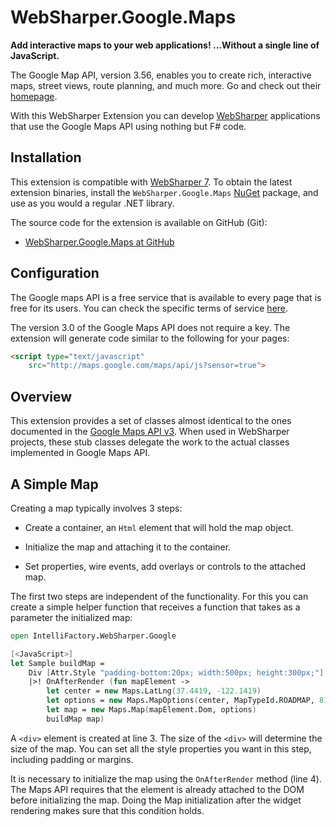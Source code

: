 # WebSharper.Google.Maps

**Add interactive maps to your web applications! ...Without a single
line of JavaScript.**

The Google Map API, version 3.56, enables you to create rich,
interactive maps, street views, route planning, and much more.  Go and
check out their [homepage][gmaps].

With this WebSharper Extension you can develop
[WebSharper](http://websharper.com) applications that use the Google
Maps API using nothing but F# code.

[gmaps]: https://developers.google.com/maps/documentation/javascript

## Installation

This extension is compatible with [WebSharper
7](http://websharper.com).  To obtain the latest extension binaries,
install the `WebSharper.Google.Maps` [NuGet](http://nuget.org)
package, and use as you would a regular .NET library.

The source code for the extension is available on GitHub (Git):

* [WebSharper.Google.Maps at GitHub](https://github.com/dotnet-websharper/google.maps)

## Configuration

The Google maps API is a free service that is available to every page
that is free for its users. You can check the specific terms of
service [here][terms].

The version 3.0 of the Google Maps API does not require a key. The
extension will generate code similar to the following for your pages:

```html
<script type="text/javascript"
    src="http://maps.google.com/maps/api/js?sensor=true">
```

[terms]: https://cloud.google.com/maps-platform/terms

## Overview

This extension provides a set of classes almost identical to the ones
documented in the [Google Maps API v3][gmap-api].  When used in
WebSharper projects, these stub classes delegate the work to the
actual classes implemented in Google Maps API.

[gmap-api]: https://developers.google.com/maps/documentation/javascript/reference

## A Simple Map

Creating a map typically involves 3 steps:

  * Create a container, an `Html` element that will hold the map
    object.

  * Initialize the map and attaching it to the container.

  * Set properties, wire events, add overlays or controls to the
    attached map.

The first two steps are independent of the functionality.  For this
you can create a simple helper function that receives a function that
takes as a parameter the initialized map:

```fsharp
open IntelliFactory.WebSharper.Google

[<JavaScript>]
let Sample buildMap =
    Div [Attr.Style "padding-bottom:20px; width:500px; height:300px;"]
    |>! OnAfterRender (fun mapElement ->
        let center = new Maps.LatLng(37.4419, -122.1419)
        let options = new Maps.MapOptions(center, MapTypeId.ROADMAP, 8)
        let map = new Maps.Map(mapElement.Dom, options)
        buildMap map)
```

A `<div>` element is created at line 3.  The size of the `<div>` will
determine the size of the map.  You can set all the style properties
you want in this step, including padding or margins.

It is necessary to initialize the map using the `OnAfterRender` method
(line 4).  The Maps API requires that the element is already attached
to the DOM before initializing the map.  Doing the Map initialization
after the widget rendering makes sure that this condition holds.
